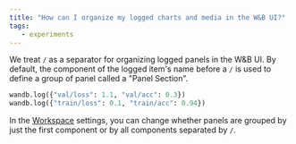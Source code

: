 ```yaml
---
title: "How can I organize my logged charts and media in the W&B UI?"
tags:
   - experiments
---
```


We treat `/` as a separator for organizing logged panels in the W&B UI. By default, the component of the logged item's name before a `/` is used to define a group of panel called a "Panel Section".

```python
wandb.log({"val/loss": 1.1, "val/acc": 0.3})
wandb.log({"train/loss": 0.1, "train/acc": 0.94})
```

In the [Workspace](../../app/pages/workspaces.md) settings, you can change whether panels are grouped by just the first component or by all components separated by `/`.